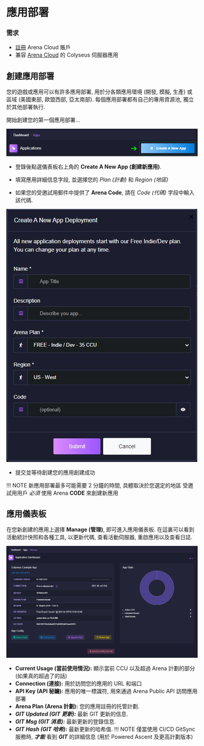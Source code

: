 # 應用部署

### 需求

* [註冊](https://console.colyseus.io/register) Arena Cloud 賬戶
* 兼容 [Arena Cloud](../create-colyseus-server/) 的 Colyseus 伺服器應用

## 創建應用部署

您的遊戲或應用可以有許多應用部署, 用於分各類應用環境 (開發, 模擬, 生產) 或 區域 (美國東部, 歐盟西部, 亞太南部). 每個應用部署都有自己的專用資源池, 獨立於其他部署執行.

開始創建您的第一個應用部署...

![新建應用按鈕](../../images/create-new-app.jpg)

- 登錄後點選儀表板右上角的 **Create A New App (創建新應用)**.

- 填寫應用詳細信息字段, 並選擇您的 *Plan (計劃)* 和 *Region (地區)*

- 如果您的受邀試用郵件中提供了 **Arena Code**, 請在 *Code (代碼)* 字段中輸入該代碼.

![註冊流程](../../images/create-app.jpg)

- 提交並等待創建您的應用創建成功

!!! NOTE
    新應用部署最多可能需要 2 分鐘的時間, 具體取決於您選定的地區
    受邀試用用戶 *必須* 使用 Arena **CODE** 來創建新應用

## 應用儀表板

在您新創建的應用上選擇 **Manage (管理)**, 即可進入應用儀表板. 在這裏可以看到活動統計快照和各種工具, 以更新代碼, 查看活動伺服器, 重啟應用以及查看日誌.

![Arena 應用管理界面](../../images/app-manage-details.jpg)

- **Current Usage (當前使用情況):** 顯示當前 CCU 以及超過 Arena 計劃的部分 (如果真的超過了的話)
- **Connection (連接):** 用於訪問您的應用的 URL 和端口
- **API Key (API 秘鑰):** 應用的唯一標識符, 用來通過 Arena Public API 訪問應用部署
- **Arena Plan (Arena 計劃):** 您的應用註冊的托管計劃.
- ***GIT Updated (GIT 更新):*** 最新 GIT 更新的信息.
- ***GIT Msg (GIT 消息):*** 最新更新的登錄信息.
- ***GIT Hash (GIT 哈希):*** 最新更新的哈希值.
!!! NOTE
    僅當使用 CI/CD GitSync 服務時, ***才能*** 看到 ***GIT*** 的詳細信息 (用於 Powered Ascent 及更高計劃版本)
